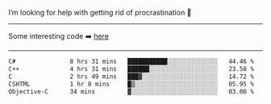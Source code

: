 I’m looking for help with getting rid of procrastination 🤔

-----

Some interesting code :arrow_right: [here](https://github.com/zhen8838/playground)

-----

<!--START_SECTION:waka-->

```txt
C#               8 hrs 31 mins   ███████████░░░░░░░░░░░░░░   44.46 %
C++              4 hrs 31 mins   ██████░░░░░░░░░░░░░░░░░░░   23.58 %
C                2 hrs 49 mins   ███▓░░░░░░░░░░░░░░░░░░░░░   14.72 %
CSHTML           1 hr 8 mins     █▒░░░░░░░░░░░░░░░░░░░░░░░   05.95 %
Objective-C      34 mins         ▓░░░░░░░░░░░░░░░░░░░░░░░░   03.00 %
```

<!--END_SECTION:waka-->

<!--
**zhen8838/zhen8838** is a ✨ _special_ ✨ repository because its `README.md` (this file) appears on your GitHub profile.

Here are some ideas to get you started:

- 🔭 I’m currently working on ...
- 🌱 I’m currently learning ...
- 👯 I’m looking to collaborate on ...
 ...
- 💬 Ask me about ...
- 📫 How to reach me: ...
- 😄 Pronouns: ...
- ⚡ Fun fact: ...
-->
